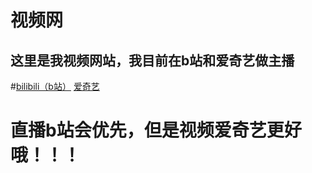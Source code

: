 # 视频网

## 这里是我视频网站，我目前在b站和爱奇艺做主播

#[bilibili（b站）](http://space.bilibili.com/88911092/#!/index)     [爱奇艺](http://www.iqiyi.com/paopao/u/2438576365/)

# 直播b站会优先，但是视频爱奇艺更好哦！！！
